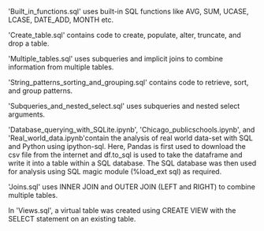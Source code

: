 'Built_in_functions.sql' uses built-in SQL functions like AVG, SUM, UCASE, LCASE, DATE_ADD, MONTH etc.

'Create_table.sql' contains code to create, populate, alter, truncate, and drop a table.

'Multiple_tables.sql' uses subqueries and implicit joins to combine information from multiple tables.

'String_patterns_sorting_and_grouping.sql' contains code to retrieve, sort, and group patterns.

'Subqueries_and_nested_select.sql' uses subqueries and nested select arguments.

'Database_querying_with_SQLite.ipynb', 'Chicago_publicschools.ipynb', and 'Real_world_data.ipynb'contain the analysis of real world data-set with SQL and Python using ipython-sql. Here, Pandas is first used to download the csv file from the internet and df.to_sql is used to take the dataframe and write it into a table within a SQL database. The SQL database was then used for analysis using SQL magic module (%load_ext sql) as required.

'Joins.sql' uses INNER JOIN and OUTER JOIN (LEFT and RIGHT) to combine multiple tables.

In 'Views.sql', a virtual table was created using CREATE VIEW with the SELECT statement on an existing table.
